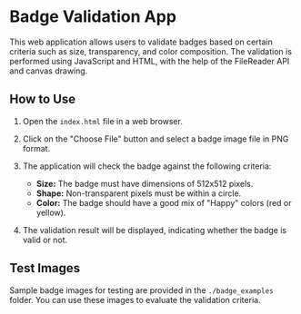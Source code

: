 # Badge Validation App

This web application allows users to validate badges based on certain criteria such as size, transparency, and color composition. The validation is performed using JavaScript and HTML, with the help of the FileReader API and canvas drawing.

## How to Use

1. Open the `index.html` file in a web browser.

2. Click on the "Choose File" button and select a badge image file in PNG format.

3. The application will check the badge against the following criteria:

   - **Size:** The badge must have dimensions of 512x512 pixels.
   - **Shape:** Non-transparent pixels must be within a circle.
   - **Color:** The badge should have a good mix of "Happy" colors (red or yellow).

4. The validation result will be displayed, indicating whether the badge is valid or not.

## Test Images

Sample badge images for testing are provided in the `./badge_examples` folder. You can use these images to evaluate the validation criteria.

